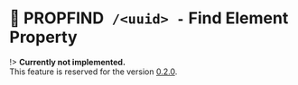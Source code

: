# <span class="method-propfind">🚧 PROPFIND</span>` /<uuid> -` Find Element Property

!> **Currently not implemented.**  
This feature is reserved for the version [0.2.0](https://github.com/ember-nexus/api/milestone/1).
